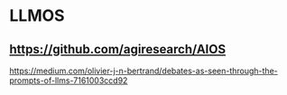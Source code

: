 # LLMOS

## https://github.com/agiresearch/AIOS
https://medium.com/olivier-j-n-bertrand/debates-as-seen-through-the-prompts-of-llms-7161003ccd92

